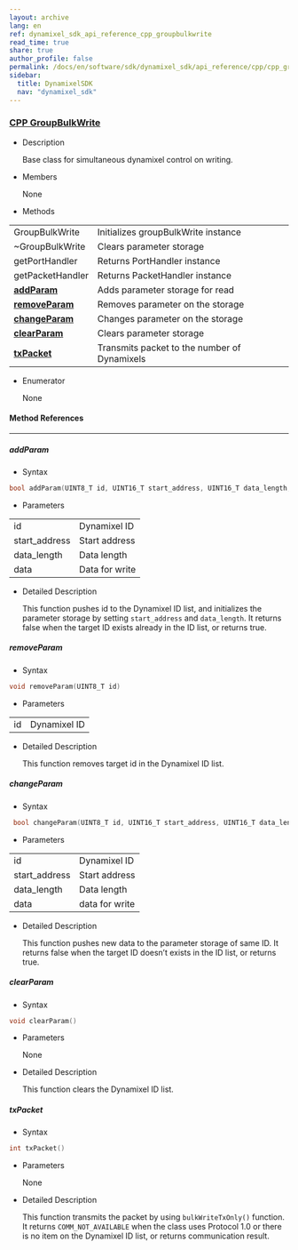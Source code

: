 ```yaml
---
layout: archive
lang: en
ref: dynamixel_sdk_api_reference_cpp_groupbulkwrite
read_time: true
share: true
author_profile: false
permalink: /docs/en/software/sdk/dynamixel_sdk/api_reference/cpp/cpp_groupbulkwrite
sidebar:
  title: DynamixelSDK
  nav: "dynamixel_sdk"
---
```


<div style="counter-reset: h3 9"></div>
<div style="counter-reset: h2 2"></div>
<div style="counter-reset: h1 5"></div>

### [CPP GroupBulkWrite](#cpp-groupbulkwrite)

- Description

  Base class for simultaneous dynamixel control on writing.

- Members

  None


- Methods

| | |
| ------------- | ------------- |
|GroupBulkWrite	|Initializes groupBulkWrite instance|
|~GroupBulkWrite	|Clears parameter storage |
|getPortHandler	|Returns PortHandler instance|
|getPacketHandler	|Returns PacketHandler instance|
|**[addParam](#addparam)**	|Adds parameter storage for read |
|**[removeParam](#removeparam)**	|Removes parameter on the storage |
|**[changeParam](#changeparam)**	|Changes parameter on the storage |
|**[clearParam](#clearparam)**	|Clears parameter storage|
|**[txPacket](#txpacket)**	|Transmits packet to the number of Dynamixels|



- Enumerator

  None

#### Method References
----------------------------------------------

##### addParam
- Syntax
``` cpp
bool addParam(UINT8_T id, UINT16_T start_address, UINT16_T data_length, UINT8_T *data)
```
- Parameters

| | |
| ------------- | ------------- |
|id	|Dynamixel ID|
|start_address	|Start address|
|data_length	|Data length|
|data	|Data for write|

- Detailed Description

   This function pushes id to the Dynamixel ID list, and initializes the parameter storage by setting `start_address` and `data_length`. It returns false when the target ID exists already in the ID list, or returns true.


##### removeParam
- Syntax
``` cpp
void removeParam(UINT8_T id)
```
- Parameters

| | |
| ------------- | ------------- |
|id|	Dynamixel ID|

- Detailed Description

   This function removes target id in the Dynamixel ID list.


##### changeParam
- Syntax
``` cpp
 bool changeParam(UINT8_T id, UINT16_T start_address, UINT16_T data_length, UINT8_T *data)
```
- Parameters

| | |
| ------------- | ------------- |
|id	|Dynamixel ID|
|start_address	|Start address|
|data_length	|Data length|
|data	|data for write|

- Detailed Description

   This function pushes new data to the parameter storage of same ID. It returns false when the target ID doesn’t exists in the ID list, or returns true.


##### clearParam
- Syntax
``` cpp
void clearParam()
```
- Parameters

   None

- Detailed Description

   This function clears the Dynamixel ID list.


##### txPacket
- Syntax
``` cpp
int txPacket()
```
- Parameters

   None

- Detailed Description

   This function transmits the packet by using `bulkWriteTxOnly()` function. It returns `COMM_NOT_AVAILABLE` when the class uses Protocol 1.0 or there is no item on the Dynamixel ID list, or returns communication result.
